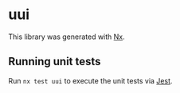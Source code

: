 # uui

This library was generated with [Nx](https://nx.dev).

## Running unit tests

Run `nx test uui` to execute the unit tests via [Jest](https://jestjs.io).
